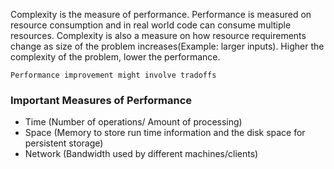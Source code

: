 Complexity is the measure of performance. Performance is measured on resource consumption and in real world code can consume multiple resources. 
Complexity is also a measure on how resource requirements change as size of the problem increases(Example: larger inputs). Higher the complexity of the problem, lower the performance. 

``Performance improvement might involve tradoffs``

### Important Measures of Performance
- Time (Number of operations/ Amount of processing)
- Space (Memory to store run time information and the disk space for persistent storage)
- Network (Bandwidth used by different machines/clients)
